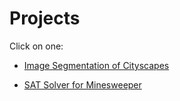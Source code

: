 # Projects

Click on one:

- [Image Segmentation of Cityscapes](https://github.com/Marco-Furlan/Projects/tree/main/Image%20Segmentation%20of%20Cityscapes)

- [SAT Solver for Minesweeper](https://github.com/Marco-Furlan/Projects/tree/main/SAT%20Solver%20for%20Minesweeper)

